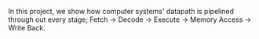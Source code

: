 In this project, we show how computer systems' datapath is pipelined through out every stage; Fetch -> Decode -> Execute -> Memory Access -> Write Back. 
